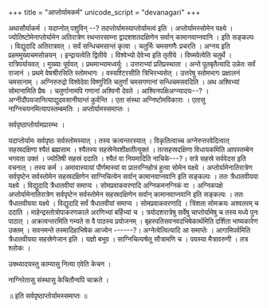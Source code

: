 +++
title = "आप्तोर्यामकर्म"
unicode_script = "devanagari"
+++


अथासौर्याकर्म । यदाप्नोत् पशुविन् --? तदप्तोर्यामस्याप्तोर्यामत्वं इति । अप्तोर्यामस्सोमेन यक्ष्ये । ज्योतिष्टोमेनाप्तोर्यामेन अतिरात्रेण रथन्तरसाम्ना द्वादशशतदक्षिणेन सर्वान् कामानवाप्नवानि । इति सङ्कल्पः । विद्युदादि अतिरात्रवत् । सर्वं सन्धिचमसान्तं कृत्वा । चतुर्भिः चमसगणैः प्रचरति । अग्नय इति प्रहममुख्यचमसोन्नयन् । इन्द्रायत्वेति द्वितीये । विश्वेभ्यो देवेभ्य इति तृतीये । विघ्मवेत्वेति चतुर्थे । रात्रिपर्यायवत् । मुख्याः पूर्ववत् । प्रथमाभ्यामध्वर्युः । उत्तराभ्यां प्रतिप्रस्थाता । अन्ते पूतबृतैत्यादि उन्नेतः सर्वं राजानं । प्रथमे वेषश्रीरसिति स्तोमभागः । वस्यश्टिरसीति त्रिभिरभ्यसेत् । उत्तरेषु स्तोमभागः प्रक्षालनं चमसानाम् । अग्निरुरुद्रो विश्वेदेवा विष्णुरिति चतुर्णां चमसगणानां सन्धिचमसवदिति । अथ अश्विभ्यां सोमानामिति प्रैषः । चतुर्णानामपि गणानां अश्विनौ देवते । आश्विनपक्षिअग्न्यादयः--? । अग्नीदौपयजानित्याद्युदवसानीयान्तं कुर्वन्ति । एता संस्था अग्निष्टोमविकाराः । एतासु नाग्निचयनमित्यापस्तम्बमतिः । अप्तोर्यामस्समाप्तः ।

सर्वपृष्ठाप्तोर्यामप्रारम्भः ।

यदाप्तोर्यामः सर्वपृष्ठः सर्वस्तोमस्यात् । तस्य क्रत्वन्तरस्यात् । विकृतित्वाच्च अग्नेरुत्तरवेदित्वात् सहस्रदक्षिणा श्यैतं ब्रह्मसाम । श्यैतस्य सहस्रेनेवशीक्षतीत्युक्तं । तत्सहस्रदक्षिणा विधायकमिति आपस्तम्बेन भगवता उक्तं । ज्योतिषी सहस्रं ददाति । श्यैतं वा नियमादिति नाचिके---?। सत्रे सहस्रे सर्ववेदस इति वचनात् । तस्य कर्म । अमावास्यायां पौर्णमास्यां वा प्रातरग्निहोत्रं हुत्वा सोमेन यक्ष्ये । अप्तोर्यामेनातिरात्रेण सर्वपृष्टेन सर्वस्तोमेन सहस्रदक्षिणेन साग्निचित्येन सर्वान् कामानवाप्नवानि इति सङ्कल्पः । ततः त्रैधातवीयया यक्ष्ये । विद्युदादि त्रैधातवीयां समाप्य । सोमप्रवाकवरणादि अग्निकमनग्निकं वा । अग्निकपक्षे अप्तोर्यामेनातिरात्रेण सर्वपृष्टेन सर्वस्तोमेन सहस्रदक्षिणेन सर्वान् कामानवाप्नवानि इति सङ्कल्पः । ततः त्रैधातवीयया यक्ष्ये । विद्युदादि सर्वं त्रैधातवीयां समाप्य । सोमप्रवाकवरणादि । त्रिंशता सोमक्रयः अश्वतरम् च ददाति । माहेन्द्रस्तोत्रोपाकरणकाले अरणिभ्यां बर्हिभ्यां च । त्रयोदशरात्रेषु सर्वेषु चाप्तोर्यामेषु च तस्य मध्ये पुनः पाठात् । अक्रत्वन्तरमिति गम्यते स वै पाठस्य प्रयोजनम् । बृहस्पतिसवनवदभिषेकार्थमिति दर्शिता भाष्यकारेण उक्तम् । सवनमन्ते तस्मादिहाभिषेक आज्येन ------?। अग्नेत्वेत्वित्यादि आ समाप्तेः । आगामिपर्वमिति त्रैधातवीयया सहस्रेणेजान इति । यज्ञो बभूव । साग्निचित्यश्रेतू सौत्रामणि च । पयस्या मैत्रावरुणी । तत्र श्लोकः ।

उक्थ्यादयस्तु काम्यासु नित्या एवेति केचन ।

नाग्निरेतासु संस्थासु केचितौन्वपि चाक्रते ।

॥ इति सर्वपृष्ठाप्तोर्यामस्समाप्तः ॥